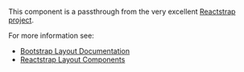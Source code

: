 This component is a passthrough from the very excellent [Reactstrap project](https://reactstrap.github.io/).

For more information see:

- [Bootstrap Layout Documentation](https://getbootstrap.com/docs/4.3/layout/overview/)
- [Reactstrap Layout Components](https://reactstrap.github.io/components/layout/)